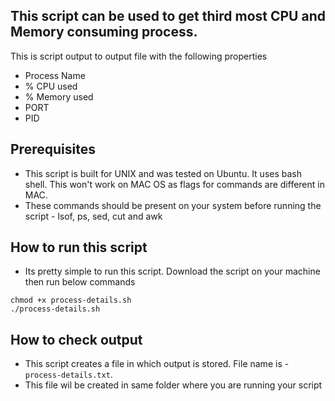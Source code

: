 ## This script can be used to get third most CPU and Memory consuming process.
This is script output to output file with the following properties
- Process Name 
- % CPU  used 
- % Memory used  
- PORT 
- PID

## Prerequisites
- This script is built for UNIX and was tested on Ubuntu. It uses bash shell. This won't work on MAC OS as flags for commands are different in MAC.
- These commands should be present on your system before running the script - lsof, ps, sed, cut and awk

## How to run this script
- Its pretty simple to run this script. Download the script on your machine then run below commands
```
chmod +x process-details.sh
./process-details.sh
```

## How to check output
- This script creates a file in which output is stored. File name is - ```process-details.txt```.
- This file wil be created in same folder where you are running your script
